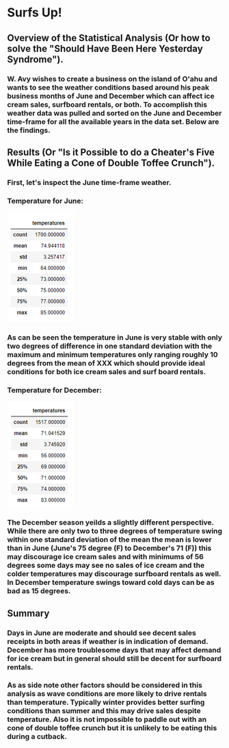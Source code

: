 # Surfs Up!

## Overview of the Statistical Analysis (Or how to solve the "Should Have Been Here Yesterday Syndrome").

### W. Avy wishes to create a business on the island of O'ahu and wants to see the weather conditions based around his peak business months of June and December which can affect ice cream sales, surfboard rentals, or both.  To accomplish this weather data was pulled and sorted on the June and December time-frame for all the available years in the data set.  Below are the findings.

## Results (Or "Is it Possible to do a Cheater's Five While Eating a Cone of Double Toffee Crunch").

### First, let's inspect the June time-frame weather.

### Temperature for June:
![](Results/June_Statistical_Number.png)

### As can be seen the temperature in June is very stable with only two degrees of difference in one standard deviation with the maximum and minimum temperatures only ranging roughly 10 degrees from the mean of XXX which should provide ideal conditions for both ice cream sales and surf board rentals.

### Temperature for December:
![](Results/Dec_Statistical_Number.png)

### The December season yeilds a slightly different perspective.  While there are only two to three degrees of temperature swing within one standard deviation of the mean the mean is lower than in June (June's 75 degree (F) to December's 71 (F)) this may discourage ice cream sales and with minimums of 56 degrees some days may see no sales of ice cream and the colder temperatures may discourage surfboard rentals as well.  In December temperature swings toward cold days can be as bad as 15 degrees.

## Summary

### Days in June are moderate and should see decent sales receipts in both areas if weather is in indication of demand.  December has more troublesome days that may affect demand for ice cream but in general should still be decent for surfboard rentals.

### As as side note other factors should be considered in this analysis as wave conditions are more likely to drive rentals than temperature.  Typically winter provides better surfing conditions than summer and this may drive sales despite temperature.  Also it is not impossible to paddle out with an cone of double toffee crunch but it is unlikely to be eating this during a cutback. 


